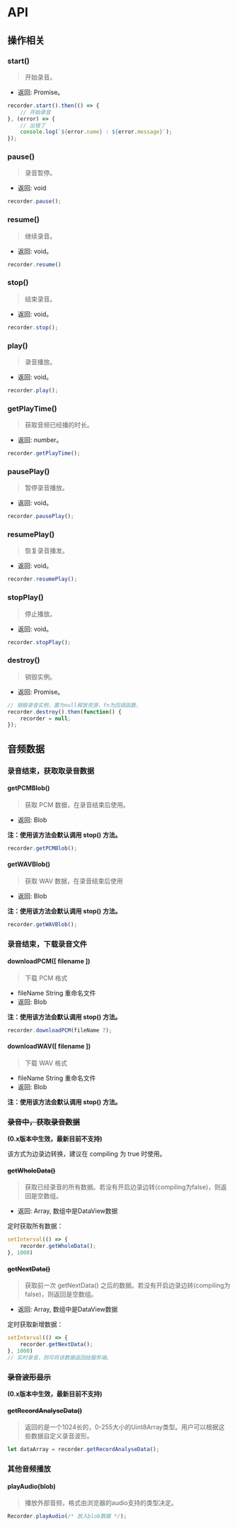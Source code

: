 # API

## 操作相关

### start()

> 开始录音。

+ 返回: Promise。

```js
recorder.start().then(() => {
    // 开始录音
}, (error) => {
    // 出错了
    console.log(`${error.name} : ${error.message}`);
});
```

### pause()
> 录音暂停。

+ 返回: void

``` js
recorder.pause();
```

### resume()
> 继续录音。

+ 返回: void。

``` js
recorder.resume()
```

### stop()
> 结束录音。

+ 返回: void。

``` js
recorder.stop();
```

### play()
> 录音播放。

+ 返回: void。

``` js
recorder.play();
```

### getPlayTime()
> 获取音频已经播的时长。

+ 返回: number。

```js
recorder.getPlayTime();
```

### pausePlay()
> 暂停录音播放。

+ 返回: void。

```js
recorder.pausePlay();
```

### resumePlay()
> 恢复录音播发。

+ 返回: void。

```js
recorder.resumePlay();
```

### stopPlay()
> 停止播放。

+ 返回: void。

``` js
recorder.stopPlay();
```

### destroy()
> 销毁实例。

+ 返回: Promise。

``` js
// 销毁录音实例，置为null释放资源，fn为回调函数，
recorder.destroy().then(function() {
    recorder = null;
});
```

## 音频数据
### 录音结束，获取取录音数据
#### getPCMBlob()
> 获取 PCM 数据，在录音结束后使用。

+ 返回: Blob

**注：使用该方法会默认调用 stop() 方法。**

``` js
recorder.getPCMBlob();
```

#### getWAVBlob()
> 获取 WAV 数据，在录音结束后使用

+ 返回: Blob

**注：使用该方法会默认调用 stop() 方法。**

``` js
recorder.getWAVBlob();
```

### 录音结束，下载录音文件
#### downloadPCM([ filename ])
> 下载 PCM 格式

+ fileName String 重命名文件
+ 返回: Blob

**注：使用该方法会默认调用 stop() 方法。**

``` js
recorder.downloadPCM(fileName ?);
```

#### downloadWAV([ filename ])
> 下载 WAV 格式

+ fileName String 重命名文件
+ 返回: Blob

**注：使用该方法会默认调用 stop() 方法。**

### ~~录音中，获取录音数据~~
**(0.x版本中生效，最新目前不支持)**

该方式为边录边转换，建议在 compiling 为 true 时使用。

#### ~~getWholeData()~~
> 获取已经录音的所有数据。若没有开启边录边转(compiling为false)，则返回是空数组。

+ 返回: Array, 数组中是DataView数据

定时获取所有数据：
```js
setInterval(() => {
    recorder.getWholeData();
}, 1000)
```

#### ~~getNextData()~~
> 获取前一次 getNextData() 之后的数据。若没有开启边录边转(compiling为false)，则返回是空数组。

+ 返回: Array, 数组中是DataView数据

定时获取新增数据：
```js
setInterval(() => {
    recorder.getNextData();
}, 1000)
// 实时录音，则可将该数据返回给服务端。
```

### ~~录音波形显示~~
**(0.x版本中生效，最新目前不支持)**
#### ~~getRecordAnalyseData()~~
> 返回的是一个1024长的，0-255大小的Uint8Array类型。用户可以根据这些数据自定义录音波形。

``` js
let dataArray = recorder.getRecordAnalyseData();
```

### 其他音频播放
#### playAudio(blob)
> 播放外部音频，格式由浏览器的audio支持的类型决定。


``` js
Recorder.playAudio(/* 放入blob数据 */);
```
